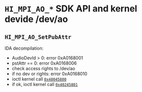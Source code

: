 `HI_MPI_AO_*` SDK API and kernel devide /dev/ao
===============================================


`HI_MPI_AO_SetPubAttr`
----------------------

IDA decompilation:
* AudioDevId > 0: error 0xA0168001
* pstAttr == 0: error 0xA0168006
* check access rights to /dev/ao
* if no dev or rights: error 0xA0168010
* ioctl kernel call [`0x40045800`](call_0x40045800.md)
* if ok, ioctl kernel call [`0x40245801`](call_0x40245801.md)





